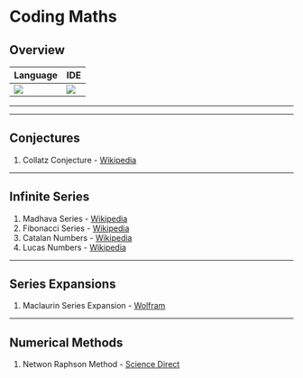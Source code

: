 # Coding Maths

## Overview

| Language  | IDE |
|---|---|
|<img src="https://img.shields.io/badge/Python-FFD43B?style=for-the-badge&logo=python&logoColor=blue"/> | <img src="https://img.shields.io/badge/VSCode-0078D4?style=for-the-badge&logo=visual%20studio%20code&logoColor=white"> |

<hr>

<hr>

## Conjectures
1. Collatz Conjecture - [Wikipedia](https://en.wikipedia.org/wiki/Collatz_conjecture#:~:text=The%20Collatz%20conjecture%20is%20one,every%20positive%20integer%20into%201.)

<hr>

## Infinite Series
1. Madhava Series - [Wikipedia](https://en.wikipedia.org/wiki/Madhava_series)
2. Fibonacci Series - [Wikipedia](https://en.wikipedia.org/wiki/Fibonacci_number)
3. Catalan Numbers - [Wikipedia](https://en.wikipedia.org/wiki/Catalan_number#:~:text=In%20combinatorial%20mathematics%2C%20the%20Catalan,Catalan%20(1814%E2%80%931894).)
4. Lucas Numbers - [Wikipedia](https://en.wikipedia.org/wiki/Lucas_number)

<hr>

## Series Expansions
1. Maclaurin Series Expansion - [Wolfram](https://mathworld.wolfram.com/MaclaurinSeries.html)

<hr>

## Numerical Methods
1. Netwon Raphson Method - [Science Direct](https://www.sciencedirect.com/topics/mathematics/newton-raphson-method#:~:text=The%20Newton%2DRaphson%20method%20begins,0%20crosses%20the%20x%2Daxis.)